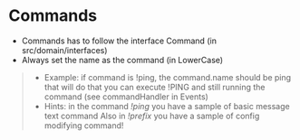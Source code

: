 # Commands

- Commands has to follow the interface Command (in src/domain/interfaces)
- Always set the name as the command (in LowerCase)

> - Example: if command is !ping, the command.name should be ping
>   that will do that you can execute !PING and still running the command
>   (see commandHandler in Events)
> - Hints: in the command _!ping_ you have a sample of basic message text command
>   Also in _!prefix_ you have a sample of config modifying command!
